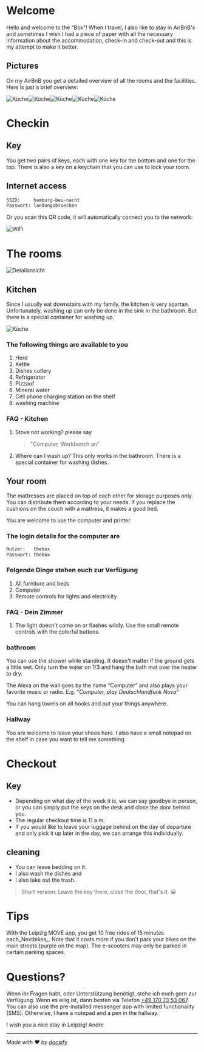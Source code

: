 # Welcome

Hello and welcome to the “Box”! When I travel, I also like to stay in AirBnB's and sometimes I wish I had a piece of paper with all the necessary information about the accommodation, check-in and check-out and this is my attempt to make it better.

## Pictures

On my AirBnB you get a detailed overview of all the rooms and the facilities. Here is just a brief overview:

![Küche](_media/rooms/kueche.jpg ":size=42:align=left")![Küche](_media/rooms/kueche.jpg ":size=42:align=left")![Küche](_media/rooms/kueche.jpg ":size=42:align=left")![Küche](_media/rooms/kueche.jpg ":size=42:align=left")![Küche](_media/rooms/kueche.jpg ":size=42:align=left")

# Checkin

## Key

You get two pairs of keys, each with one key for the bottom and one for the top. There is also a key on a keychain that you can use to lock your room.

## Internet access

```txt
SSID:     hamburg-bei-nacht
Passwort: landungsbruecken
```

Or you scan this QR code, it will automatically connect you to the network:

![WiFi](_media/wlan.png ":size=200")

# The rooms

![Detailansicht](_media/thebox-map-detail.png)

## Kitchen

Since I usually eat downstairs with my family, the kitchen is very spartan. Unfortunately, washing up can only be done in the sink in the bathroom. But there is a special container for washing up.

![Küche](_media/rooms/kueche.jpg ":size=200")

### The following things are available to you

1.  Herd
2.  Kettle
3.  Dishes cutlery
4.  Refrigerator
5.  Pizzaof
6.  Mineral water
7.  Cell phone charging station on the shelf
8.  washing machine

### FAQ - Kitchen

1.  Stove not working? please say
    > "Computer, Workbench an"
2.  Where can I wash up? This only works in the bathroom. There is a special container for washing dishes.

## Your room

The mattresses are placed on top of each other for storage purposes only. You can distribute them according to your needs. If you replace the cushions on the couch with a mattress, it makes a good bed.

You are welcome to use the computer and printer.

### The login details for the computer are

```txt
Nutzer:   thebox
Passwort: thebox
```

### Folgende Dinge stehen euch zur Verfügung

1.  All furniture and beds
2.  Computer
3.  Remote controls for lights and electricity

### FAQ - Dein Zimmer

1.  The light doesn't come on or flashes wildly. Use the small remote controls with the colorful buttons.

### bathroom

You can use the shower while standing. It doesn't matter if the ground gets a little wet. Only turn the water on 1/3 and hang the bath mat over the heater to dry.

The Alexa on the wall goes by the name “Computer” and also plays your favorite music or radio. E.g. "_Computer, play Deutschlandfunk Nova_"

You can hang towels on all hooks and put your things anywhere.

### Hallway

You are welcome to leave your shoes here. I also have a small notepad on the shelf in case you want to tell me something.

# Checkout

## Key

-   Depending on what day of the week it is, we can say goodbye in person, or you can simply put the keys on the desk and close the door behind you.
-   The regular checkout time is 11 a.m.
-   If you would like to leave your luggage behind on the day of departure and only pick it up later in the day, we can arrange this individually.

## cleaning

-   You can leave bedding on it.
-   I also wash the dishes and
-   I also take out the trash.

> Short version: Leave the key there, close the door, that's it. 😀

# Tips

With the Leipzig MOVE app, you get 10 free rides of 15 minutes each_Nextbikes_. Note that it costs more if you don't park your bikes on the main streets (purple on the map). The e-scooters may only be parked in certain parking spaces.

# Questions?

Wenn ihr Fragen habt, oder Unterstützung benötigt, stehe ich euch gern zur Verfügung. Wenn es eilig ist, dann besten via Telefon <a href="tel:+491707353067">+49 170 73 53 067</a>. You can also use the pre-installed messenger app with limited functionality (SMS). Otherwise, I have a notepad and a pen in the hallway.

I wish you a nice stay in Leipzig!
Andre

* * *

_Made with ❤️ by [docsify](https://docsify.js.org/)_
